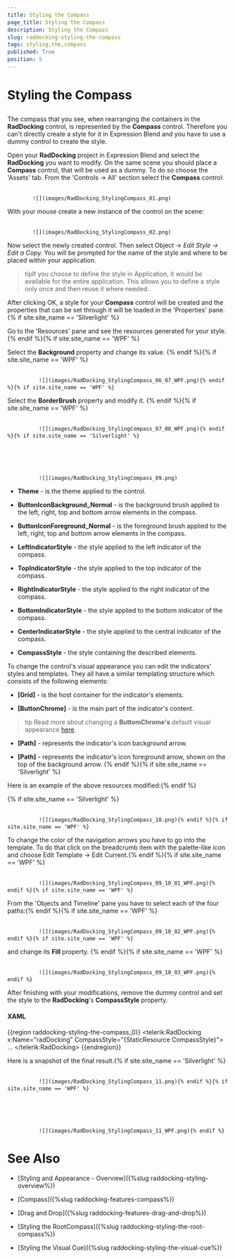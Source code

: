 ```yaml
---
title: Styling the Compass
page_title: Styling the Compass
description: Styling the Compass
slug: raddocking-styling-the-compass
tags: styling,the,compass
published: True
position: 5
---
```


# Styling the Compass



## 

The compass that you see, when rearranging the containers in the __RadDocking__ control, is represented by the __Compass__ control. Therefore you can't directly create a style for it in Expression Blend and you have to use a dummy control to create the style.
        

Open your __RadDocking__ project in Expression Blend and select the __RadDocking__ you want to modify. On the same scene you should place a __Compass__ control, that will be used as a dummy. To do so choose the 'Assets' tab. From the 'Controls -> All' section select the __Compass__ control:
        




               
            ![](images/RadDocking_StylingCompass_01.png)

With your mouse create a new instance of the control on the scene:




               
            ![](images/RadDocking_StylingCompass_02.png)

Now select the newly created control. Then select Object -> *Edit Style -> Edit a Copy.* You will be prompted for the name of the style and where to be placed within your application.
        

>tipIf you choose to define the style in Application, it would be available for the entire application. This allows you to define a style only once and then reuse it where needed.

After clicking OK, a style for your __Compass__ control will be created and the properties that can be set through it will be loaded in the 'Properties' pane.
        {% if site.site_name == 'Silverlight' %}

Go to the 'Resources' pane and see the resources generated for your style.{% endif %}{% if site.site_name == 'WPF' %}

Select the __Background__ property and change its value.
          {% endif %}{% if site.site_name == 'WPF' %}




                 
              ![](images/RadDocking_StylingCompass_06_07_WPF.png){% endif %}{% if site.site_name == 'WPF' %}

Select the __BorderBrush__ property and modify it.
          {% endif %}{% if site.site_name == 'WPF' %}




                 
              ![](images/RadDocking_StylingCompass_07_08_WPF.png){% endif %}{% if site.site_name == 'Silverlight' %}




                 
              ![](images/RadDocking_StylingCompass_09.png)

* __Theme__ - is the theme applied to the control.
          

* __ButtonIconBackground_Normal__ - is the background brush applied to the left, right, top and bottom arrow elements in the compass.
          

* __ButtonIconForeground_Normal__ - is the foreground brush applied to the left, right, top and bottom arrow elements in the compass.
          

* __LeftIndicatorStyle__ - the style applied to the left indicator of the compass.
          

* __TopIndicatorStyle__ - the style applied to the top indicator of the compass.
          

* __RightIndicatorStyle__ - the style applied to the right indicator of the compass.
          

* __BottomIndicatorStyle__ - the style applied to the bottom indicator of the compass.
          

* __CenterIndicatorStyle__ - the style applied to the central indicator of the compass.
          

* __CompassStyle__ - the style containing the described elements.
          

To change the control's visual appearance you can edit the indicators' styles and templates. They all have a similar templating structure which consists of the following elements:

* __[Grid]__ - is the host container for the indicator's elements.
            

* __[ButtonChrome]__ - is the main part of the indicator's content.
                    

>tip
            Read more about changing a __ButtomChrome's__ default visual appearance
          [here](http://www.telerik.com/help/silverlight/radbuttons-styles-and-templates-styling-buttonchrome.html).
        

* __[Path]__ - represents the indicator's icon background arrow.
              

* __[Path]__ - represents the indicator's icon foreground arrow, shown on the top of the background arrow.
          {% endif %}{% if site.site_name == 'Silverlight' %}

Here is an example of the above resources modified:{% endif %}

{% if site.site_name == 'Silverlight' %}


                 
              ![](images/RadDocking_StylingCompass_10.png){% endif %}{% if site.site_name == 'WPF' %}

To change the color of the navigation arrows you have to go into the template. To do that click on the breadcrumb item with the palette-like icon and choose Edit Template -> Edit Current.{% endif %}{% if site.site_name == 'WPF' %}




                 
              ![](images/RadDocking_StylingCompass_09_10_01_WPF.png){% endif %}{% if site.site_name == 'WPF' %}

From the 'Objects and Timeline' pane you have to select each of the four paths:{% endif %}{% if site.site_name == 'WPF' %}




                 
              ![](images/RadDocking_StylingCompass_09_10_02_WPF.png){% endif %}{% if site.site_name == 'WPF' %}

and change its __Fill__ property.
          {% endif %}{% if site.site_name == 'WPF' %}




                 
              ![](images/RadDocking_StylingCompass_09_10_03_WPF.png){% endif %}

After finishing with your modifications, remove the dummy control and set the style to the __RadDocking__'s __CompassStyle__ property.
        

#### __XAML__

{{region raddocking-styling-the-compass_0}}
	<telerik:RadDocking x:Name="radDocking"
	                         CompassStyle="{StaticResource CompassStyle}">
	      ...
	</telerik:RadDocking>
	{{endregion}}



Here is a snapshot of the final result.{% if site.site_name == 'Silverlight' %}




                 
              ![](images/RadDocking_StylingCompass_11.png){% endif %}{% if site.site_name == 'WPF' %}




                 
              ![](images/RadDocking_StylingCompass_11_WPF.png){% endif %}

# See Also

 * [Styling and Appearance - Overview]({%slug raddocking-styling-overview%})

 * [Compass]({%slug raddocking-features-compass%})

 * [Drag and Drop]({%slug raddocking-features-drag-and-drop%})

 * [Styling the RootCompass]({%slug raddocking-styling-the-root-compass%})

 * [Styling the Visual Cue]({%slug raddocking-styling-the-visual-cue%})
